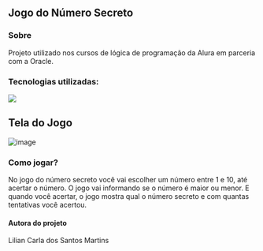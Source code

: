 ## Jogo do Número Secreto

### Sobre
Projeto utilizado nos cursos de lógica de programação da Alura em parceria com a Oracle.

### Tecnologias utilizadas:

<img src = "img/ícones-js-css-html.png">

## Tela do Jogo

![image](https://github.com/user-attachments/assets/366c6f0b-e881-48f7-886f-445599912450)

### Como jogar?

No jogo do número secreto você vai escolher um número entre 1 e 10, até acertar o número.
O jogo vai informando se o número é maior ou menor.
E quando você acertar, o jogo mostra qual o número secreto e com quantas tentativas você acertou.



#### Autora do projeto

Lilian Carla dos Santos Martins 

